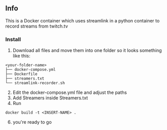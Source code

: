 ## Info
This is a Docker container which uses streamlink in a python container to record streams from twitch.tv

### Install
1. Download all files and move them into one folder so it looks something like this:
```
<your-folder-name>
├── docker-compose.yml
├── Dockerfile
├── streamers.txt
└── streamlink-recorder.sh
```
2. Edit the docker-compose.yml file and adjust the paths
3. Add Streamers inside Streamers.txt
4. Run
```
docker build -t <INSERT-NAME> .
```
6. you're ready to go
